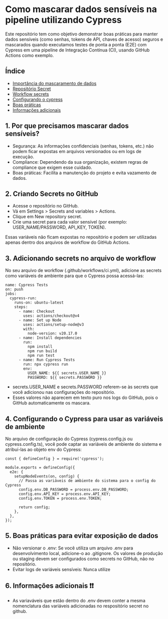 # Como mascarar dados sensíveis na pipeline utilizando Cypress

Este repositório tem como objetivo demonstrar boas práticas para manter dados sensíveis (como senhas, tokens de API, chaves de acesso) seguros e mascarados quando executamos testes de ponta a ponta (E2E) com Cypress em uma pipeline de Integração Contínua (CI), usando GitHub Actions como exemplo.

## Índice

- [Importância do mascaramento de dados](#por-que-precisamos-mascarar-dados-sensíveis)
- [Repositório Secret](#criando-secrets-no-github)
- [Workflow secrets](#adicionando-secrets-no-arquivo-de-workflow)
- [Configurando o cypress](#configurando-o-cypress-para-usar-as-variáveis-de-ambiente)
- [Boas práticas](#boas-práticas-para-evitar-exposição-de-dados)
- [Informações adicionais](#informações-adicionais)

## 1. Por que precisamos mascarar dados sensíveis?

- Segurança: As informações confidenciais (senhas, tokens, etc.) não podem ficar expostas em arquivos versionados ou em logs de execução.
- Compliance: Dependendo da sua organização, existem regras de compliance que exigem esse cuidado.
- Boas práticas: Facilita a manutenção do projeto e evita vazamento de dados.

## 2. Criando Secrets no GitHub

- Acesse o repositório no GitHub.
- Vá em Settings > Secrets and variables > Actions.
- Clique em New repository secret.
- Crie uma secret para cada valor sensível (por exemplo: USER_NAME/PASSWORD, API_KEY, TOKEN).

Essas variáveis não ficam expostas no repositório e podem ser utilizadas apenas dentro dos arquivos de workflow do GitHub Actions.
  
## 3. Adicionando secrets no arquivo de workflow
No seu arquivo de workflow (.github/workflows/ci.yml), adicione as secrets como variáveis de ambiente para que o Cypress possa acessá-las:
```
name: Cypress Tests
on: push
jobs:
  cypress-run:
    runs-on: ubuntu-latest
    steps:
      - name: Checkout
        uses: actions/checkout@v4
      - name: Set up Node
        uses: actions/setup-node@v3
        with: 
          node-version: v20.17.0
      - name: Install dependencies
        run:
          npm install
          npm run build
          npm run test
      - name: Run Cypress Tests
        run: npx cypress run
        env:
          USER_NAME: ${{ secrets.USER_NAME }}
          PASSWORD: ${{ secrets.PASSWORD }}
```
- secrets.USER_NAME e secrets.PASSWORD referem-se às secrets que você adicionou nas configurações do repositório.
- Esses valores não aparecem em texto puro nos logs do GitHub, pois o GitHub automaticamente os mascara.

## 4. Configurando o Cypress para usar as variáveis de ambiente
No arquivo de configuração do Cypress (cypress.config.js ou cypress.config.ts), você pode captar as variáveis de ambiente do sistema e atribuí-las ao objeto env do Cypress:
```
const { defineConfig } = require('cypress');

module.exports = defineConfig({
  e2e: {
    setupNodeEvents(on, config) {
      // Passa as variáveis de ambiente do sistema para o config do Cypress
      config.env.DB_PASSWORD = process.env.DB_PASSWORD;
      config.env.API_KEY = process.env.API_KEY;
      config.env.TOKEN = process.env.TOKEN;
      
      return config;
    },
  },
});
```
## 5. Boas práticas para evitar exposição de dados

- Não versionar o .env: Se você utiliza um arquivo .env para desenvolvimento local, adicione-o ao .gitignore. Os valores de produção ou staging devem ser configurados como secrets no GitHub, não no repositório.
- Evitar logs de variáveis sensíveis: Nunca utilize

## 6. Informações adicionais ❗❗

- As variaváveis que estão dentro do .env devem conter a mesma nomenclatura das variáveis adicionadas no respositório secret no github.
